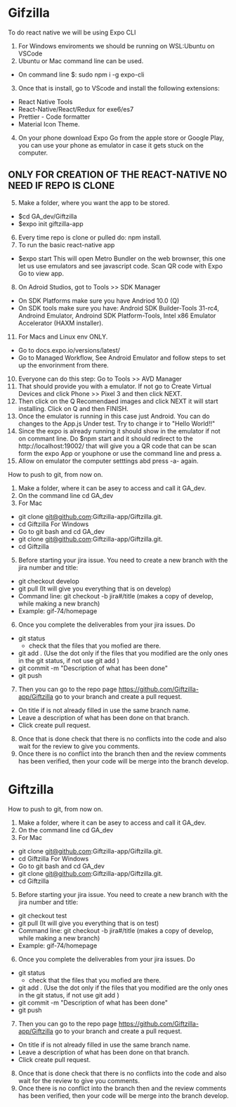 
# Gifzilla
To do react native we will be using Expo CLI

1. For Windows enviroments we should be running on WSL:Ubuntu on VSCode
2. Ubuntu or Mac command line can be used.
  - On command line $: sudo npm i -g expo-cli

3. Once that is install, go to VScode and install the following extensions:
  - React Native Tools
  - React-Native/React/Redux for exe6/es7
  - Prettier - Code formatter
  - Material Icon Theme.
4. On your phone download Expo Go from the apple store or Google Play, you can use your phone as emulator in case it gets stuck on the computer.
## ONLY FOR CREATION OF THE REACT-NATIVE NO NEED IF REPO IS CLONE
5.  Make a folder, where you want the app to be stored. 
  - $cd GA_dev/Giftzilla
  - $expo init giftzilla-app
6. Every time repo is clone or pulled do: npm install.
7. To run the basic react-native app
  - $expo start
  This will open Metro Bundler on the web brownser, this one let us use emulators and see javascript code.
  Scan QR code with Expo Go to view app.
8. On Adroid Studios, got to Tools >> SDK Manager
  - On SDK Platforms make sure you have Andriod 10.0 (Q)
  - On SDK tools make sure  you have: Android SDK Builder-Tools 31-rc4, Androind Emulator, Androind SDK Platform-Tools, Intel x86 Emulator Accelerator (HAXM installer).
11.  For Macs and Linux env ONLY.
  - Go to docs.expo.io/versions/latest/
  - Go to Managed Workflow, See Android Emulator and follow steps to set up the envorinment from there.
10. Everyone can do this step: Go to Tools >> AVD Manager
11.  That should provide you with a emulator. If not go to Create Virtual Devices and click Phone >> Pixel 3 and then click NEXT.
12.  Then click on the Q Recomendaed images and click NEXT it will start installing. Click on Q and then FINISH.
13.  Once the emulator is running in this case just Android. You can do changes to the App.js Under test. Try to change ir to "Hello World!!"
14.  Since the expo is already running it should show in the emulator if not on commant line. Do $npm start and it should redirect to the http://localhost:19002/ that will give you a QR code that can be scan form the expo App or youphone or use the command line and press a.
15. Allow on emulator the computer setttings abd press -a- again.

How to push to git, from now on.

1. Make a folder, where it can be asey to access and call it GA_dev. 
2. On the command line cd GA_dev
3. For Mac
  - git clone git@github.com:Giftzilla-app/Giftzilla.git.
  - cd Giftzilla
  For Windows
  - Go to git bash and cd  GA_dev
  - git clone git@github.com:Giftzilla-app/Giftzilla.git.
  - cd Giftzilla
5. Before starting your jira issue. You need to create a new branch with the jira number and title:
  - git checkout develop
  - git pull (It will give you everything that is on develop)
  - Command line: git checkout -b jira#/title (makes a copy of develop, while making a new branch)
  - Example: gif-74/homepage
 6. Once you complete the deliverables from your jira issues. Do
  - git status
    - check that the files that you mofied are there.
  - git add . (Use the dot only if the files that you modified are the only ones in the git status, if not use git add <name>)
  - git commit -m "Description of what has been done"
  - git push
 7. Then you can go to the repo page https://github.com/Giftzilla-app/Giftzilla go to your branch and create a pull request.
  - On title if is not already filled in use the same branch name.
  - Leave a description of what has been done on that branch.
  - Click create pull request.
 8. Once that is done check that there is no conflicts into the code and also wait for the review to give you comments.
 9. Once there is no conflict into the branch then and the review comments has been verified, then your code will be merge into the branch develop.

# Giftzilla

How to push to git, from now on.

1. Make a folder, where it can be asey to access and call it GA_dev. 
2. On the command line cd GA_dev
3. For Mac
  - git clone git@github.com:Giftzilla-app/Giftzilla.git.
  - cd Giftzilla
  For Windows
  - Go to git bash and cd  GA_dev
  - git clone git@github.com:Giftzilla-app/Giftzilla.git.
  - cd Giftzilla
5. Before starting your jira issue. You need to create a new branch with the jira number and title:
  - git checkout test
  - git pull (It will give you everything that is on test)
  - Command line: git checkout -b jira#/title (makes a copy of develop, while making a new branch)
  - Example: gif-74/homepage
 6. Once you complete the deliverables from your jira issues. Do
  - git status
    - check that the files that you mofied are there.
  - git add . (Use the dot only if the files that you modified are the only ones in the git status, if not use git add <name>)
  - git commit -m "Description of what has been done"
  - git push
 7. Then you can go to the repo page https://github.com/Giftzilla-app/Giftzilla go to your branch and create a pull request.
  - On title if is not already filled in use the same branch name.
  - Leave a description of what has been done on that branch.
  - Click create pull request.
 8. Once that is done check that there is no conflicts into the code and also wait for the review to give you comments.
 9. Once there is no conflict into the branch then and the review comments has been verified, then your code will be merge into the branch develop.

